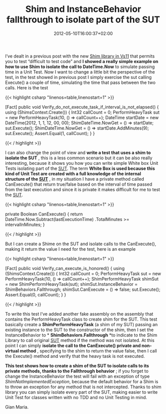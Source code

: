 ﻿---
title: "Shim and InstanceBehavior fallthrough to isolate part of the SUT"
description: ""
date: 2012-05-10T16:00:37+02:00
draft: false
tags: [shim,Testing,VS11]
categories: [Testing]
---
I’ve dealt in a previous post with the new [Shim library in Vs11](http://www.codewrecks.com/blog/index.php/2012/04/27/using-shims-in-visual-studio-11-to-test-untestable-code/) that permits you to test “difficult to test code” and  **I showed a really simple example on how to use Shim to isolate the call to DateTime.Now** to simulate passing time in a Unit Test. Now I want to change a little bit the perspective of the test, in the test showed in previous post I simply exercise the sut calling Execute() a couple of time, simulating the time that pass between the two calls. Here is the test

{{< highlight csharp "linenos=table,linenostart=1" >}}


[Fact]
public void Verify_do_not_execute_task_if_interval_is_not_elapsed()
{
    using (ShimsContext.Create())
    {
        Int32 callCount = 0;
        PerformHeavyTask sut = new PerformHeavyTask(10, () => callCount++);
        DateTime startDate = new DateTime(2012, 1, 1, 12, 00, 00);
        ShimDateTime.NowGet = () =>  startDate;
        sut.Execute();
        ShimDateTime.NowGet = () => startDate.AddMinutes(9);
        sut.Execute();
        Assert.Equal(1, callCount);
    }
}

{{< / highlight >}}

I can also change the point of view and **write a test that uses a shim to isolate the SUT** , this is a less common scenario but it can be also really interesting, because it shows you how you can write simple White box Unit Tests isolating part of the [SUT](http://xunitpatterns.com/SUT.html). The term  **White Box is used because this kind of Unit Test are created with a full knowledge of the internal structure of the [SUT](http://xunitpatterns.com/SUT.html)** , in my situation I have a private method called CanExecute() that return true/false based on the interval of time passed from the last execution and since it is private it makes difficult for me to test the [SUT](http://xunitpatterns.com/SUT.html).

{{< highlight csharp "linenos=table,linenostart=1" >}}


private Boolean CanExecute() {
    return DateTime.Now.Subtract(lastExecutionTime)
       .TotalMinutes >= intervalInMinutes;
}

{{< / highlight >}}

But I can create a Shime on the SUT and isolate calls to the CanExecute(), making it return the value I need for the test, here is an example

{{< highlight csharp "linenos=table,linenostart=1" >}}


[Fact]
public void Verify_can_execute_is_honored()
{
    using (ShimsContext.Create())
    {
        Int32 callCount = 0;
        PerformHeavyTask sut = new PerformHeavyTask(10, () => callCount++);
        ShimPerformHeavyTask shimSut = new ShimPerformHeavyTask(sut);
        shimSut.InstanceBehavior = ShimBehaviors.Fallthrough;
        shimSut.CanExecute = () => false;
        sut.Execute();
        Assert.Equal(0, callCount);
    }
}

{{< / highlight >}}

To write this test I’ve added another fake assembly on the assembly that contains the PerformHeavyTask class to create shim for the SUT. This test basically create a  **ShimPerformHeavyTask** (a shim of my SUT) passing an existing instance to the SUT to the constructor of the shim, then I set the InstanceBehavior to * **ShimBehaviors.Fallthrough** *to indicate to the Shim Library to call original [SUT](http://xunitpatterns.com/SUT.html) method if the method was not isolated. At this point I can simply  **isolate the call to the CanExecute() private and non-virtual method** , specifying to the shim to return the value false, then I call the Execute() method and verify that the heavy task is not executed.

 **This test shows how to create a shim of the SUT to isolate calls to its private methods, thanks to the Fallthrough behavior** ; if you forget to change the InstanceBehavior the test will fail with an exception of type *ShimNotImplementedException*, because the default behavior for a Shim is to throw an exception for any method that is not intercepted. Thanks to shim library you can simply isolate every part of the SUT, making easier to write Unit Test for classes written with no TDD and no Unit Testing in mind.

Gian Maria.
